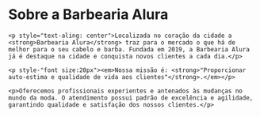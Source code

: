 <!DOCTYPE html>
<html lang="pt-br">
  
  <head>
    <meta charset="UFT-8">
  </head>
  <body>
    <h1 style="text-aling: center">Sobre a Barbearia Alura</h1>

    <p style="text-aling: center">Localizada no coração da cidade a <strong>Barbearia Alura</strong> traz para o mercado o que há de melhor para o seu cabelo e barba. Fundada em 2019, a Barbearia Alura já é destaque na cidade e conquista novos clientes a cada dia.</p>
    
    <p style-"font size:20px"><em>Nossa missão é: <strong>"Proporcionar auto-estima e qualidade de vida aos clientes"</strong>.</em></p>

    <p>Oferecemos profissionais experientes e antenados às mudanças no mundo da moda. O atendimento possui padrão de excelência e agilidade, garantindo qualidade e satisfação dos nossos clientes.</p>
  </body>
  </html>
